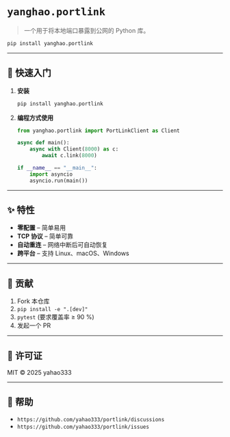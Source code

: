 # `yanghao.portlink`

> 一个用于将本地端口暴露到公网的 Python 库。

```bash
pip install yanghao.portlink
```

---

## 🚀 快速入门

1.  **安装**
    ```bash
    pip install yanghao.portlink
    ```

2.  **编程方式使用**

    ```python
    from yanghao.portlink import PortLinkClient as Client

    async def main():
        async with Client(8000) as c:
            await c.link(8000)

    if __name__ == "__main__":
        import asyncio
        asyncio.run(main())
    ```

---

## ✨ 特性

-   **零配置** – 简单易用
-   **TCP 协议** – 简单可靠
-   **自动重连** – 网络中断后可自动恢复
-   **跨平台** – 支持 Linux、macOS、Windows

---

## 🤝 贡献

1.  Fork 本仓库
2.  `pip install -e ".[dev]"`
3.  `pytest` (要求覆盖率 ≥ 90 %)
4.  发起一个 PR

---

## 📄 许可证

MIT © 2025 yahao333

---

## 💬 帮助

-   `https://github.com/yahao333/portlink/discussions`
-   `https://github.com/yahao333/portlink/issues`